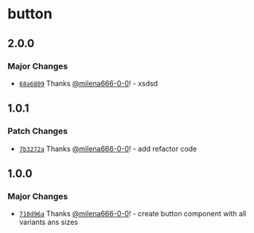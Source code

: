 # button

## 2.0.0

### Major Changes

- [`68a6809`](https://github.com/milena666-0-0/publish-packages/commit/68a68093904bb58f7512f6e98075544d09298e6f) Thanks [@milena666-0-0](https://github.com/milena666-0-0)! - xsdsd

## 1.0.1

### Patch Changes

- [`7b3272a`](https://github.com/milena666-0-0/publish-packages/commit/7b3272a627cdb2651a4f6ba1f8d53512cd45ef34) Thanks [@milena666-0-0](https://github.com/milena666-0-0)! - add refactor code

## 1.0.0

### Major Changes

- [`710d96a`](https://github.com/milena666-0-0/publish-packages/commit/710d96aa6334f24dd3381279741c7e227e6f7976) Thanks [@milena666-0-0](https://github.com/milena666-0-0)! - create button component with all variants ans sizes
